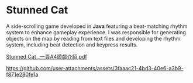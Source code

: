 # Stunned Cat
A side-scrolling game developed in **Java** featuring a beat-matching rhythm system to enhance gameplay experience. I was responsible for generating objects on the map by reading from text files and developing the rhythm system, including beat detection and keypress results.

[Stunned Cat _一頁A4遊戲介紹.pdf](https://github.com/user-attachments/files/17986399/Stunned.Cat._.A4.pdf)

https://github.com/user-attachments/assets/3faaac21-4bd3-40e6-a3b9-f871e280fe1a
